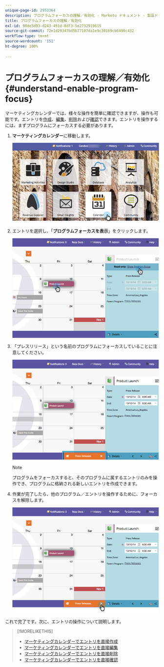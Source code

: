 ```yaml
---
unique-page-id: 2953364
description: プログラムフォーカスの理解／有効化 - Marketo ドキュメント - 製品ドキュメント
title: プログラムフォーカスの理解／有効化
exl-id: 90de3d93-d243-451d-8df3-5e2732919615
source-git-commit: 72e1d29347bd5b77107da1e9c30169cb6490c432
workflow-type: tm+mt
source-wordcount: '151'
ht-degree: 100%

---
```


# プログラムフォーカスの理解／有効化 {#understand-enable-program-focus}

マーケティングカレンダーでは、様々な操作を簡単に確認できますが、操作も可能です。エントリを[作成](/help/marketo/product-docs/core-marketo-concepts/marketing-calendar/working-with-the-calendar/create-entries-directly-in-the-marketing-calendar.md)、[編集](/help/marketo/product-docs/core-marketo-concepts/marketing-calendar/working-with-the-calendar/edit-entries-directly-in-the-marketing-calendar.md)、[削除](/help/marketo/product-docs/core-marketo-concepts/marketing-calendar/working-with-the-calendar/delete-entries-directly-in-the-marketing-calendar.md)および[確認](/help/marketo/product-docs/core-marketo-concepts/marketing-calendar/working-with-the-calendar/confirm-entries-directly-in-the-marketing-calendar.md)できます。エントリを操作するには、まずプログラムにフォーカスする必要があります。

1. **マーケティングカレンダー**&#x200B;に移動します。

   ![](assets/2017-05-10-15-30-47-1.png)

1. エントリを選択し、「**プログラムフォーカスを表示**」をクリックします。

   ![](assets/image2014-10-20-13-3a24-3a3.png)

1. 「プレスリリース」という名前のプログラムにフォーカスしていることに注意してください。

   ![](assets/image2014-10-20-13-3a24-3a15.png)

   >[!NOTE]
   >
   >プログラムをフォーカスすると、そのプログラムに属するエントリのみを操作でき、プログラムに格納される新しいエントリを作成できます。

1. 作業が完了したら、他のプログラム／エントリを操作するために、フォーカスを解除します。

   ![](assets/image2014-10-20-13-3a24-3a24.png)

これで完了です。次に、エントリの操作について説明します。

>[!MORELIKETHIS]
>
>* [マーケティングカレンダーでエントリを直接作成](/help/marketo/product-docs/core-marketo-concepts/marketing-calendar/working-with-the-calendar/create-entries-directly-in-the-marketing-calendar.md)
>* [マーケティングカレンダーでエントリを直接編集](/help/marketo/product-docs/core-marketo-concepts/marketing-calendar/working-with-the-calendar/edit-entries-directly-in-the-marketing-calendar.md)
>* [マーケティングカレンダーでエントリを直接削除](/help/marketo/product-docs/core-marketo-concepts/marketing-calendar/working-with-the-calendar/delete-entries-directly-in-the-marketing-calendar.md)
>* [マーケティングカレンダーでエントリを直接確認](/help/marketo/product-docs/core-marketo-concepts/marketing-calendar/working-with-the-calendar/confirm-entries-directly-in-the-marketing-calendar.md)

